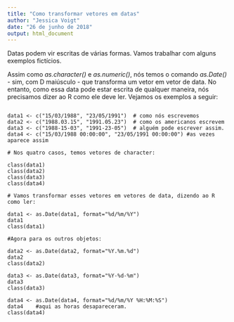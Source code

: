 ```yaml
---
title: "Como transformar vetores em datas"
author: "Jessica Voigt"
date: "26 de junho de 2018"
output: html_document
---
```

Datas podem vir escritas de várias formas. Vamos trabalhar com alguns exemplos fictícios.

Assim como *as.character()* e *as.numeric()*, nós temos o comando *as.Date()* - sim, com D maiúsculo - que transforma um vetor em vetor de data. No entanto, como essa data pode estar escrita de qualquer maneira, nós precisamos dizer ao R como ele deve ler. Vejamos os exemplos a seguir:

```{r, eval=FALSE, message=FALSE, warning=FALSE}

data1 <- c("15/03/1988", "23/05/1991")  # como nós escrevemos
data2 <- c("1988.03.15", "1991.05.23")  # como os americanos escrevem
data3 <- c("1988-15-03", "1991-23-05")  # alguém pode escrever assim.
data4 <- c("15/03/1988 00:00:00", "23/05/1991 00:00:00") #as vezes aparece assim

# Nos quatro casos, temos vetores de character:

class(data1)
class(data2)
class(data3)
class(data4)

# Vamos transformar esses vetores em vetores de data, dizendo ao R como ler:

data1 <- as.Date(data1, format="%d/%m/%Y") 
data1
class(data1)

#Agora para os outros objetos:

data2 <- as.Date(data2, format="%Y.%m.%d")
data2
class(data2)

data3 <- as.Date(data3, format="%Y-%d-%m")
data3
class(data3)

data4 <- as.Date(data4, format="%d/%m/%Y %H:%M:%S") 
data4    #aqui as horas desapareceram.
class(data4)
```
